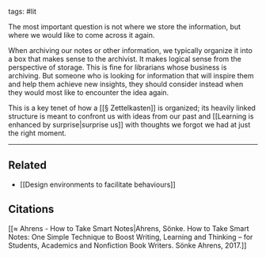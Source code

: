 tags: #lit 

The most important question is not where we store the information, but where we would like to come across it again. 

When archiving our notes or other information, we typically organize it into a box that makes sense to the archivist. It makes logical sense from the perspective of storage. This is fine for librarians whose business is archiving. But someone who is looking for information that will inspire them and help them achieve new insights, they should consider instead when they would most like to encounter the idea again. 

This is a key tenet of how a [[§ Zettelkasten]] is organized; its heavily linked structure is meant to confront us with ideas from our past and [[Learning is enhanced by surprise|surprise us]] with thoughts we forgot we had at just the right moment. 

---
## Related
- [[Design environments to facilitate behaviours]]

## Citations
[[≈ Ahrens - How to Take Smart Notes|Ahrens, Sönke. How to Take Smart Notes: One Simple Technique to Boost Writing, Learning and Thinking – for Students, Academics and Nonfiction Book Writers. Sönke Ahrens, 2017.]]
